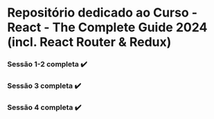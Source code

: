 # Repositório dedicado ao Curso - React - The Complete Guide 2024 (incl. React Router & Redux)

### Sessão 1-2 completa ✔️
### Sessão 3 completa ✔️
### Sessão 4 completa ✔️

